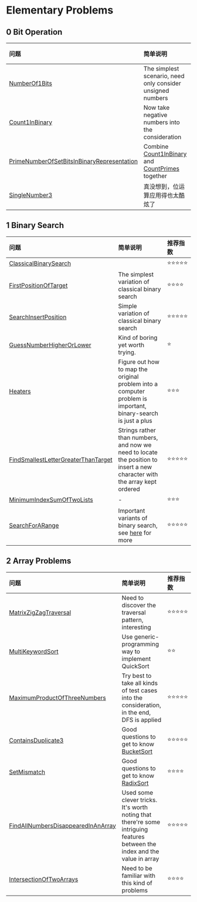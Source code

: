 # Elementary Problems

## 0 Bit Operation

| 问题 | 简单说明 | 推荐指数 |
|:--------|:------------|:---------------|
| [NumberOf1Bits](https://www.lintcode.com/problem/number-of-1-bits/description) | The simplest scenario, need only consider unsigned numbers | ⭐️️️⭐️️️⭐️️️⭐️️️⭐️️️ |
| [Count1InBinary](https://www.lintcode.com/problem/count-1-in-binary/description) | Now take negative numbers into the consideration | ⭐️️️⭐️️️⭐️️️⭐️️️⭐️️️ |
| [PrimeNumberOfSetBitsInBinaryRepresentation](https://www.lintcode.com/problem/prime-number-of-set-bits-in-binary-representation/description) | Combine [Count1InBinary](https://www.lintcode.com/problem/count-1-in-binary/description) and [CountPrimes](https://www.lintcode.com/problem/count-primes/description) together | ⭐️️️⭐️️️⭐️️️⭐️️️⭐️️️ |
| [SingleNumber3](https://www.lintcode.com/problem/single-number-iii/description) | 真没想到，位运算应用得也太酷炫了 | ⭐️️️⭐️️️⭐️️️⭐️️️⭐️️️ |

## 1 Binary Search

| 问题 | 简单说明 | 推荐指数 |
|:--------|:------------|:---------------|
| [ClassicalBinarySearch](https://www.lintcode.com/problem/classical-binary-search/description) | | ⭐️️️⭐️️⭐️️️⭐️️️️⭐️️️️ |
| [FirstPositionOfTarget](https://www.lintcode.com/problem/first-position-of-target/description) | The simplest variation of classical binary search | ⭐️️️⭐️️️️️⭐️️️️️⭐️️️️️ |
| [SearchInsertPosition](https://www.lintcode.com/problem/search-insert-position/description) | Simple variation of classical binary search | ⭐️️️⭐️️⭐️️️⭐️️️⭐️️️ |
| [GuessNumberHigherOrLower](https://www.lintcode.com/problem/guess-number-higher-or-lower/description) | Kind of boring yet worth trying. | ⭐️️️ |
| [Heaters](https://www.lintcode.com/problem/heaters/description) | Figure out how to map the original problem into a computer problem is important, binary-search is just a plus | ⭐️️️⭐️️⭐️️️ |
| [FindSmallestLetterGreaterThanTarget](https://www.lintcode.com/problem/find-smallest-letter-greater-than-target/description) | Strings rather than numbers, and now we need to locate the position to insert a new character with the array kept ordered | ⭐️️️⭐️️⭐️️️⭐️️⭐️️️ |
| [MinimumIndexSumOfTwoLists](https://www.lintcode.com/problem/minimum-index-sum-of-two-lists/description) | - | ⭐️️️⭐️️⭐️️️ |
| [SearchForARange](https://www.lintcode.com/problem/search-for-a-range/description) | Important variants of binary search, see [here](https://www.g7tianyi.com/blog/binary-search) for more | ⭐️️️⭐️️⭐️️️⭐️️⭐️️️ |

## 2 Array Problems

| 问题 | 简单说明 | 推荐指数 |
|:--------|:------------|:---------------|
| [MatrixZigZagTraversal](https://www.lintcode.com/problem/matrix-zigzag-traversal/description) | Need to discover the traversal pattern, interesting | ⭐️️️⭐️️⭐️️️⭐️️️️⭐️️️️ |
| [MultiKeywordSort](https://www.lintcode.com/problem/multi-keyword-sort/description) | Use generic-programming way to implement QuickSort | ⭐️️️⭐️️️️ |
| [MaximumProductOfThreeNumbers](https://www.lintcode.com/problem/maximum-product-of-three-numbers/description) | Try best to take all kinds of test cases into the consideration, in the end, DFS is applied | ⭐️️️⭐️️⭐️️️⭐️️️⭐️️️ |
| [ContainsDuplicate3](https://www.lintcode.com/problem/contains-duplicate-iii/description) | Good questions to get to know [BucketSort](http://personal.kent.edu/~rmuhamma/Algorithms/MyAlgorithms/Sorting/bucketSort.htm) | ⭐️️️⭐️️⭐️️️⭐️️️⭐️️️ |
| [SetMismatch](https://www.lintcode.com/problem/set-mismatch/description) | Good questions to get to know [RadixSort](https://en.wikipedia.org/wiki/Radix_sort) | ⭐️️️⭐️️⭐️️️⭐️️️ |
| [FindAllNumbersDisappearedInAnArray](https://www.lintcode.com/problem/find-all-numbers-disappeared-in-an-array/description) | Used some clever tricks. It's worth noting that there're some intriguing features between the index and the value in array | ⭐️️️⭐️️⭐️️️⭐️️️⭐️️️ |
| [IntersectionOfTwoArrays](https://www.lintcode.com/problem/intersection-of-two-arrays/description) | Need to be familiar with this kind of problems | ⭐️️️⭐️️⭐️️️⭐️️️ |
